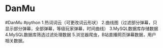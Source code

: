 # DanMu
#DanMu
#python
1.热词词云（可更改词云形状）
2.曲线图（过滤部分弹幕，只显示部分弹幕，全部弹幕，等级玩家弹幕，时间曲线）
3.MySQL数据库存储数据
4.MySQL数据库筛选过滤处理数据
5.浏览器爬虫，B站直播网页弹幕数据，用户相关数据。
